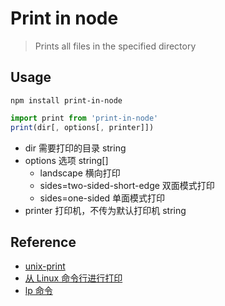 # Print in node

> Prints all files in the specified directory

## Usage

```shell
npm install print-in-node
```

```javascript
import print from 'print-in-node'
print(dir[, options[, printer]])
```

- dir 需要打印的目录 string
- options 选项 string[]
  - landscape 横向打印
  - sides=two-sided-short-edge 双面模式打印
  - sides=one-sided 单面模式打印
- printer 打印机，不传为默认打印机 string

## Reference

- [unix-print](https://github.com/artiebits/unix-print)
- [从 Linux 命令行进行打印](https://linux.cn/article-13012-1.html)
- [lp 命令](https://linux265.com/course/linux-command-lp.html)
